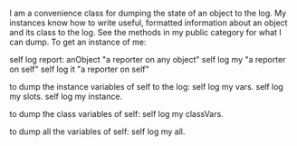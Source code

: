 I am a convenience class for dumping the state of an object to the log. My instances know how to write useful, formatted information about an object and its class to the log. See the methods in my public category for what I can dump. To get an instance of me:

self log report: anObject	"a reporter on any object"
self log my					"a reporter on self"
self log it					"a reporter on self"

to dump the instance variables of self to the log:
self log my vars.
self log my slots.
self log my instance.

to dump the class variables of self:
self log my classVars.

to dump all the variables of self:
self log my all.